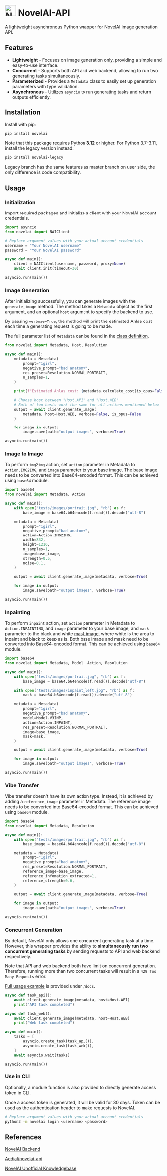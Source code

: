 # <img src="https://raw.githubusercontent.com/HanaokaYuzu/NovelAI-API/master/docs/img/novelai-logo.svg" height="35px" alt="NovelAI Icon"/> NovelAI-API

A lightweight asynchronous Python wrapper for NovelAI image generation API.

## Features

- **Lightweight** - Focuses on image generation only, providing a simple and easy-to-use interface.
- **Concurrent** - Supports both API and web backend, allowing to run two generating tasks simultaneously.
- **Parameterized** - Provides a `Metadata` class to easily set up generation parameters with type validation.
- **Asynchronous** - Utilizes `asyncio` to run generating tasks and return outputs efficiently.

## Installation

Install with pip:

```sh
pip install novelai
```

Note that this package requires Python **3.12** or higher. For Python 3.7-3.11, install the legacy version instead:

```sh
pip install novelai-legacy
```

Legacy branch has the same features as master branch on user side, the only difference is code compatibility.

## Usage

### Initialization

Import required packages and initialize a client with your NovelAI account credentials.

```python
import asyncio
from novelai import NAIClient

# Replace argument values with your actual account credentials
username = "Your NovelAI username"
password = "Your NovelAI password"

async def main():
    client = NAIClient(username, password, proxy=None)
    await client.init(timeout=30)

asyncio.run(main())
```

### Image Generation

After initializing successfully, you can generate images with the `generate_image` method. The method takes a `Metadata` object as the first argument, and an optional `host` argument to specify the backend to use.

By passing `verbose=True`, the method will print the estimated Anlas cost each time a generating request is going to be made.

The full parameter list of `Metadata` can be found in the [class definition](https://github.com/HanaokaYuzu/NovelAI-API/blob/master/src/novelai/metadata.py).

```python
from novelai import Metadata, Host, Resolution

async def main():
    metadata = Metadata(
        prompt="1girl",
        negative_prompt="bad anatomy",
        res_preset=Resolution.NORMAL_PORTRAIT,
        n_samples=1,
    )

    print(f"Estimated Anlas cost: {metadata.calculate_cost(is_opus=False)}")

    # Choose host between "Host.API" and "Host.WEB"
    # Both of two hosts work the same for all actions mentioned below
    output = await client.generate_image(
        metadata, host=Host.WEB, verbose=False, is_opus=False
    )

    for image in output:
        image.save(path="output images", verbose=True)

asyncio.run(main())
```

### Image to Image

To perform `img2img` action, set `action` parameter in Metadata to `Action.IMG2IMG`, and `image` parameter to your base image. The base image  needs to be converted into Base64-encoded format. This can be achieved using `base64` module.

```python
import base64
from novelai import Metadata, Action

async def main():
    with open("tests/images/portrait.jpg", "rb") as f:
        base_image = base64.b64encode(f.read()).decode("utf-8")

    metadata = Metadata(
        prompt="1girl",
        negative_prompt="bad anatomy",
        action=Action.IMG2IMG,
        width=832,
        height=1216,
        n_samples=1,
        image=base_image,
        strength=0.5,
        noise=0.1,
    )

    output = await client.generate_image(metadata, verbose=True)

    for image in output:
        image.save(path="output images", verbose=True)

asyncio.run(main())
```

### Inpainting

To perform `inpaint` action, set `action` parameter in Metadata to `Action.INPAINTING`, and `image` parameter to your base image, and `mask` parameter to the black and white [mask image](https://github.com/HanaokaYuzu/NovelAI-API/blob/master/tests/images/inpaint_left.jpg), where white is the area to inpaint and black to keep as is. Both base image and mask need to be converted into Base64-encoded format. This can be achieved using `base64` module.

```python
import base64
from novelai import Metadata, Model, Action, Resolution

async def main():
    with open("tests/images/portrait.jpg", "rb") as f:
        base_image = base64.b64encode(f.read()).decode("utf-8")

    with open("tests/images/inpaint_left.jpg", "rb") as f:
        mask = base64.b64encode(f.read()).decode("utf-8")

    metadata = Metadata(
        prompt="1girl",
        negative_prompt="bad anatomy",
        model=Model.V3INP,
        action=Action.INPAINT,
        res_preset=Resolution.NORMAL_PORTRAIT,
        image=base_image,
        mask=mask,
    )

    output = await client.generate_image(metadata, verbose=True)

    for image in output:
        image.save(path="output images", verbose=True)

asyncio.run(main())
```

### Vibe Transfer

Vibe transfer doesn't have its own action type. Instead, it is achieved by adding a `reference_image` parameter in Metadata. The reference image needs to be converted into Base64-encoded format. This can be achieved using `base64` module.

```python
import base64
from novelai import Metadata, Resolution

async def main():
    with open("tests/images/portrait.jpg", "rb") as f:
        base_image = base64.b64encode(f.read()).decode("utf-8")

    metadata = Metadata(
        prompt="1girl",
        negative_prompt="bad anatomy",
        res_preset=Resolution.NORMAL_PORTRAIT,
        reference_image=base_image,
        reference_infomation_extracted=1,
        reference_strength=0.6,
    )

    output = await client.generate_image(metadata, verbose=True)

    for image in output:
        image.save(path="output images", verbose=True)

asyncio.run(main())
```

### Concurrent Generation

By default, NovelAI only allows one concurrent generating task at a time. However, this wrapper provides the ability to **simultaneously run two concurrent generating tasks** by sending requests to API and web backend respectively.

Note that API and web backend both have limit on concurrent generation. Therefore, running more than two concurrent tasks will result in a `429 Too Many Requests` error.

[Full usage example](https://github.com/HanaokaYuzu/NovelAI-API/blob/master/docs/concurrent_generation.py) is provided under `/docs`.

```python
async def task_api():
    await client.generate_image(metadata, host=Host.API)
    print("API task completed")

async def task_web():
    await client.generate_image(metadata, host=Host.WEB)
    print("Web task completed")

async def main():
    tasks = [
        asyncio.create_task(task_api()),
        asyncio.create_task(task_web()),
    ]
    await asyncio.wait(tasks)

asyncio.run(main())
```

### Use in CLI

Optionally, a module function is also provided to directly generate access token in CLI.

Once a access token is generated, it will be valid for 30 days. Token can be used as the authentication header to make requests to NovelAI.

```sh
# Replace argument values with your actual account credentials
python3 -m novelai login <username> <password>
```

## References

[NovelAI Backend](https://api.novelai.net/docs)

[Aedial/novelai-api](https://github.com/Aedial/novelai-api)

[NovelAI Unofficial Knowledgebase](https://naidb.miraheze.org/wiki/Using_the_API)
